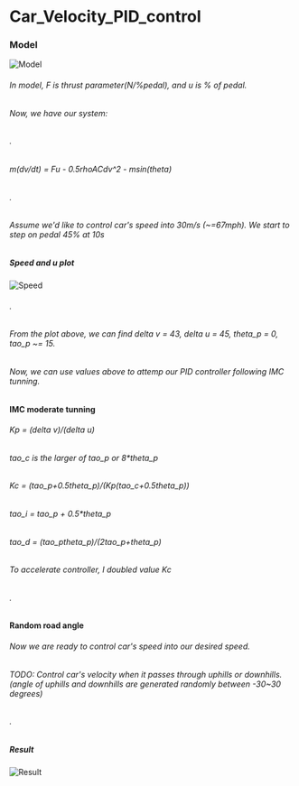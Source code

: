 # Car_Velocity_PID_control
### Model
![Model](https://github.com/ArthurShih/Car_Velocity_PID_control/blob/master/figure/Model.png)
###### In model, F is thrust parameter(N/%pedal), and u is % of pedal.
###### Now, we have our system:
###### .
###### m(dv/dt) = F*u - 0.5*rho*A*Cd*v^2 - m*sin(theta)
###### .
###### Assume we'd like to control car's speed into 30m/s (~=67mph). We start to step on pedal 45% at 10s
##### Speed and u plot
![Speed](https://github.com/ArthurShih/Car_Velocity_PID_control/blob/master/figure/velocity.png)
###### .
###### From the plot above, we can find delta v = 43, delta u = 45, theta_p = 0, tao_p ~= 15.
###### Now, we can use values above to attemp our PID controller following IMC tunning.
#### IMC moderate tunning
###### Kp = (delta v)/(delta u)
###### tao_c is the larger of tao_p or 8*theta_p
###### Kc = (tao_p+0.5*theta_p)/(Kp*(tao_c+0.5theta_p))
###### tao_i = tao_p + 0.5*theta_p
###### tao_d = (tao_p*theta_p)/(2*tao_p+theta_p)
###### To accelerate controller, I doubled value Kc
###### .
#### Random road angle
###### Now we are ready to control car's speed into our desired speed. 
###### TODO: Control car's velocity when it passes through uphills or downhills.(angle of uphills and downhills are generated randomly between -30~30 degrees)
###### .
##### Result
![Result](https://github.com/ArthurShih/Car_Velocity_PID_control/blob/master/figure/result.png)
